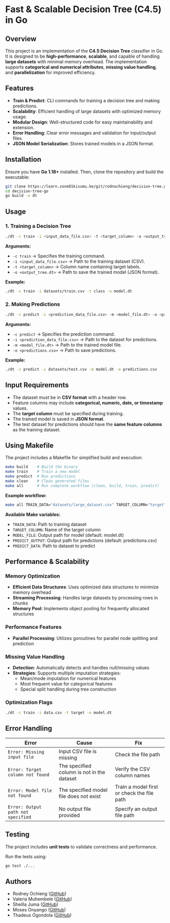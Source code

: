 # Fast & Scalable Decision Tree (C4.5) in Go

## Overview

This project is an implementation of the **C4.5 Decision Tree** classifier in Go. It is designed to be **high-performance**, **scalable**, and capable of handling **large datasets** with minimal memory overhead. The implementation supports **categorical and numerical attributes**, **missing value handling**, and **parallelization** for improved efficiency.

## Features

- **Train & Predict**: CLI commands for training a decision tree and making predictions.
- **Scalability**: Efficient handling of large datasets with optimized memory usage.
- **Modular Design**: Well-structured code for easy maintainability and extension.
- **Error Handling**: Clear error messages and validation for input/output files.
- **JSON Model Serialization**: Stores trained models in a JSON format.

## Installation

Ensure you have **Go 1.18+** installed. Then, clone the repository and build the executable:

```sh
git clone https://learn.zone01kisumu.ke/git/rodnochieng/decision-tree.git
cd decision-tree-go
go build -o dt
```

## Usage

### 1. Training a Decision Tree

```sh
./dt -c train -i <input_data_file.csv> -t <target_column> -o <output_tree.dt>
```

**Arguments:**
- `-c train` → Specifies the training command.
- `-i <input_data_file.csv>` → Path to the training dataset (CSV).
- `-t <target_column>` → Column name containing target labels.
- `-o <output_tree.dt>` → Path to save the trained model (JSON format).

**Example:**
```sh
./dt -c train -i datasets/train.csv -t class -o model.dt
```

### 2. Making Predictions

```sh
./dt -c predict -i <prediction_data_file.csv> -m <model_file.dt> -o <predictions.csv>
```

**Arguments:**
- `-c predict` → Specifies the prediction command.
- `-i <prediction_data_file.csv>` → Path to the dataset for predictions.
- `-m <model_file.dt>` → Path to the trained model file.
- `-o <predictions.csv>` → Path to save predictions.

**Example:**
```sh
./dt -c predict -i datasets/test.csv -m model.dt -o predictions.csv
```

## Input Requirements

- The dataset must be in **CSV format** with a header row.
- Feature columns may include **categorical, numeric, date, or timestamp** values.
- The **target column** must be specified during training.
- The trained model is saved in **JSON format**.
- The test dataset for predictions should have the **same feature columns** as the training dataset.

## Using Makefile

The project includes a Makefile for simplified build and execution:

```sh
make build    # Build the binary
make train    # Train a new model
make predict  # Run predictions
make clean    # Clean generated files
make all      # Run complete workflow (clean, build, train, predict)
```

**Example workflow:**
```sh
make all TRAIN_DATA="datasets/large_dataset.csv" TARGET_COLUMN="target"
```

**Available Make variables:**
- `TRAIN_DATA`: Path to training dataset
- `TARGET_COLUMN`: Name of the target column
- `MODEL_FILE`: Output path for model (default: model.dt)
- `PREDICT_OUTPUT`: Output path for predictions (default: predictions.csv)
- `PREDICT_DATA`: Path to dataset to predict

## Performance & Scalability

### Memory Optimization
- **Efficient Data Structures**: Uses optimized data structures to minimize memory overhead
- **Streaming Processing**: Handles large datasets by processing rows in chunks
- **Memory Pool**: Implements object pooling for frequently allocated structures

### Performance Features
- **Parallel Processing**: Utilizes goroutines for parallel node splitting and prediction

### Missing Value Handling
- **Detection**: Automatically detects and handles null/missing values
- **Strategies**: Supports multiple imputation strategies:
  - Mean/mode imputation for numerical features
  - Most frequent value for categorical features
  - Special split handling during tree construction

### Optimization Flags
```sh
./dt -c train -i data.csv -t target -o model.dt 
```

## Error Handling

| Error | Cause | Fix |
|-------|-------|-----|
| `Error: Missing input file` | Input CSV file is missing | Check the file path |
| `Error: Target column not found` | The specified column is not in the dataset | Verify the CSV column names |
| `Error: Model file not found` | The specified model file does not exist | Train a model first or check the file path |
| `Error: Output path not specified` | No output file provided | Specify an output file path |

## Testing

The project includes **unit tests** to validate correctness and performance.

Run the tests using:

```sh
go test ./...
```

## Authors

- Rodney Ochieng ([GitHub](https://github.com/rodneyo1))
- Valeria Muhembele ([GitHub](https://github.com/anamivale))
- Sheilla Juma ([GitHub](https://github.com/a-j-sheilla))
- Moses Onyango ([GitHub](https://github.com/moseeh))
- Thadeus Ogondola ([GitHub](https://github.com/TMassive42))

